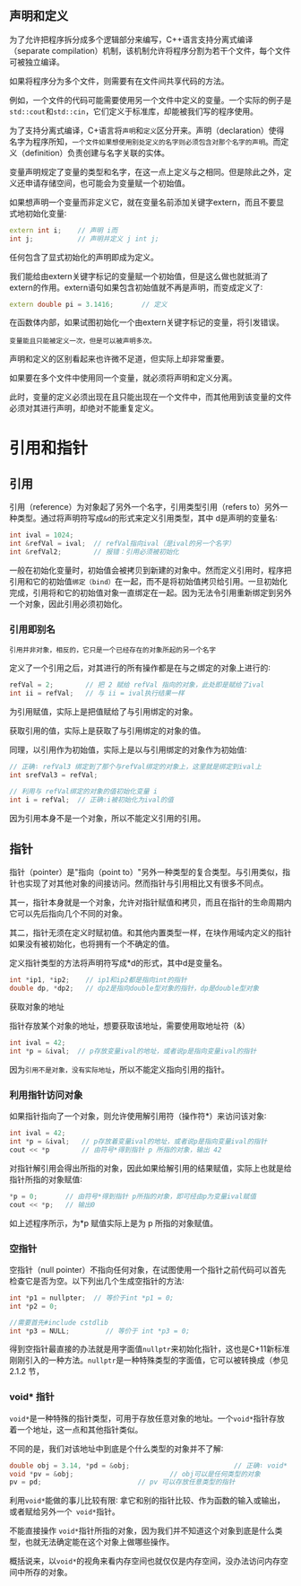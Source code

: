 ## 声明和定义

为了允许把程序拆分成多个逻辑部分来编写，C++语言支持分离式编译（separate compilation）机制，该机制允许将程序分割为若干个文件，每个文件可被独立编译。

如果将程序分为多个文件，则需要有在文件间共享代码的方法。

例如，一个文件的代码可能需要使用另一个文件中定义的变量。一个实际的例子是`std::cout`和`std::cin`，它们定义于标准库，却能被我们写的程序使用。

为了支持分离式编译，C+语言将`声明`和`定义`区分开来。声明（declaration）使得名字为程序所知，`一个文件如果想使用别处定义的名字则必须包含对那个名字的声明`。而定义（definition）负责创建与名字关联的实体。

变量声明规定了变量的类型和名字，在这一点上定义与之相同。但是除此之外，定义还申请存储空间，也可能会为变量赋一个初始值。

如果想声明一个变量而非定义它，就在变量名前添加关键字extern，而且不要显式地初始化变量∶

```c++
extern int i;    // 声明 i而
int j;           // 声明并定义 j int j;
```


任何包含了显式初始化的声明即成为定义。

我们能给由extern关键字标记的变量赋一个初始值，但是这么做也就抵消了extern的作用。extern语句如果包含初始值就不再是声明，而变成定义了∶

```c++
extern double pi = 3.1416;       // 定义
```


在函数体内部，如果试图初始化一个由extern关键字标记的变量，将引发错误。

`变量能且只能被定义一次，但是可以被声明多次。`

声明和定义的区别看起来也许微不足道，但实际上却非常重要。

如果要在多个文件中使用同一个变量，就必须将声明和定义分离。

此时，变量的定义必须出现在且只能出现在一个文件中，而其他用到该变量的文件必须对其进行声明，却绝对不能重复定义。







# 引用和指针

## 引用

引用（reference）为对象起了另外一个名字，引用类型引用（refers to）另外一种类型。通过将声明符写成`&d`的形式来定义引用类型，其中 d是声明的变量名∶

```c++
int ival = 1024;
int &refVal = ival;  // refVal指向ival（是ival的另一个名字）
int &refVal2;        // 报错：引用必须被初始化
```

一般在初始化变量时，初始值会被拷贝到新建的对象中。然而定义引用时，程序把引用和它的初始值`绑定（bind）`在一起，而不是将初始值拷贝给引用。一旦初始化完成，引用将和它的初始值对象一直绑定在一起。因为无法令引用重新绑定到另外一个对象，因此引用必须初始化。

### 引用即别名

`引用并非对象，相反的，它只是一个已经存在的对象所起的另一个名字`

定义了一个引用之后，对其进行的所有操作都是在与之绑定的对象上进行的∶

```c++
refVal = 2;        // 把 2 赋给 refVal 指向的对象，此处即是赋给了ival
int ii = refVal;   // 与 ii = ival执行结果一样
```


为引用赋值，实际上是把值赋给了与引用绑定的对象。

获取引用的值，实际上是获取了与引用绑定的对象的值。

同理，以引用作为初始值，实际上是以与引用绑定的对象作为初始值∶

```c++
// 正确∶ refVal3 绑定到了那个与refVal绑定的对象上，这里就是绑定到ival上 
int srefVal3 = refVal;

// 利用与 refVal绑定的对象的值初始化变量 i 
int i = refVal;  // 正确∶i被初始化为ival的值
```

因为引用本身不是一个对象，所以不能定义引用的引用。

## 指针

指针（pointer）是"指向（point to）"另外一种类型的复合类型。与引用类似，指针也实现了对其他对象的间接访问。然而指针与引用相比又有很多不同点。

其一，指针本身就是一个对象，允许对指针赋值和拷贝，而且在指针的生命周期内它可以先后指向几个不同的对象。

其二，指针无须在定义时赋初值。和其他内置类型一样，在块作用域内定义的指针如果没有被初始化，也将拥有一个不确定的值。

定义指针类型的方法将声明符写成*d的形式，其中d是变量名。

```c++
int *ip1, *ip2;    // ip1和ip2都是指向int的指针
double dp, *dp2;   // dp2是指向double型对象的指针，dp是double型对象
```

获取对象的地址

指针存放某个对象的地址，想要获取该地址，需要使用取地址符（&）

```c++
int ival = 42;
int *p = &ival;  // p存放变量ival的地址，或者说p是指向变量ival的指针
```

因为`引用不是对象，没有实际地址`，所以不能定义指向引用的指针。

### 利用指针访问对象

如果指针指向了一个对象，则允许使用解引用符（操作符*）来访问该对象∶

```c++
int ival = 42;
int *p = &ival;   // p存放着变量ival的地址，或者说p是指向变量ival的指针
cout << *p        // 由符号*得到指针 p 所指的对象，输出 42
```

对指针解引用会得出所指的对象，因此如果给解引用的结果赋值，实际上也就是给指针所指的对象赋值∶

```c++
*p = 0;       // 由符号*得到指针 p所指的对象，即可经由p为变量ival赋值 
cout << *p;   // 输出0
```


如上述程序所示，为*p 赋值实际上是为 p 所指的对象赋值。

### 空指针

空指针（null pointer）不指向任何对象，在试图使用一个指针之前代码可以首先检查它是否为空。以下列出几个生成空指针的方法∶

```c++
int *p1 = nullpter;  // 等价于int *p1 = 0;
int *p2 = 0;

//需要首先#include cstdlib
int *p3 = NULL;         // 等价于 int *p3 = 0;
```

得到空指针最直接的办法就是用字面值`nullptr`来初始化指针，这也是C+11新标准刚刚引入的一种方法。`nullptr`是一种特殊类型的字面值，它可以被转换成（参见2.1.2 节，

### void* 指针

`void*`是一种特殊的指针类型，可用于存放任意对象的地址。一个`void*`指针存放着一个地址，这一点和其他指针类似。

不同的是，我们对该地址中到底是个什么类型的对象并不了解∶

```c++
double obj = 3.14, *pd = &obj;	                        // 正确∶ void*
void *pv = &obj;				        // obj可以是任何类型的对象
pv = pd;						// pv 可以存放任意类型的指针			
```

利用`void*`能做的事儿比较有限∶ 拿它和别的指针比较、作为函数的输入或输出，或者赋给另外一个` void*`指针。

不能直接操作 `void*`指针所指的对象，因为我们并不知道这个对象到底是什么类型，也就无法确定能在这个对象上做哪些操作。

概括说来，以`void*`的视角来看内存空间也就仅仅是内存空间，没办法访问内存空间中所存的对象。

